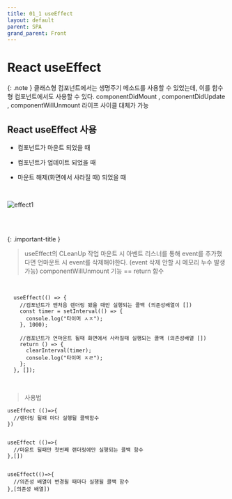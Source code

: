 ```yaml
---
title: 01_1 useEffect
layout: default
parent: SPA
grand_parent: Front
---
```


# React useEffect 

{: .note }
클래스형 컴포넌트에서는 생명주기 메소드를 사용할 수 있었는데, 이를 함수형 컴포넌트에서도 사용할 수 있다.
componentDidMount , componentDidUpdate , componentWillUnmount 라이프 사이클 대체가 가능

## React useEffect 사용

- 컴포넌트가 마운트 되었을 때
- 컴포넌트가 업데이트 되었을 때
- 마운트 해제(화면에서 사라질 때) 되었을 때

  <br/>
![effect1](https://user-images.githubusercontent.com/86187456/205477412-f496d198-d56a-4668-986d-8b52fa7817b3.png)

  <br/>
  <br/>

{: .important-title } 
> useEffect의 CLeanUp 작업 
> 마운트 시 아벤트 리스너를 통해 event를 추가했다면 언마운트 시 event를 삭제해야한다. (event 삭제 안할 시 메모리 누수 발생 가능) 
> componentWillUnmount 기능 == return 함수 

<br />

```
  useEffect(() => {
    //컴포넌트가 맨처음 렌더링 됐을 때만 실행되는 콜백 (의존성배열이 [])
    const timer = setInterval(() => {
      console.log("타이머 ㅅㅈ");
    }, 1000);

    //컴포넌트가 언마운트 될때 화면에서 사라질때 실행되는 콜백 (의존성배열 [])
    return () => {
      clearInterval(timer);
      console.log("타이머 ㅈㄹ");
    };
  }, []);

```

</br>

> 사용법

```
useEffect (()=>{
  //렌더링 될때 마다 실행될 콜백함수
})


useEffect (()=>{
  //마운트 될때만 첫번째 랜더링에만 실행되는 콜백 함수
},[])


useEffect(()=>{
  //의존성 배열이 변경될 때마다 실행될 콜백 함수
},[의존성 배열])
```